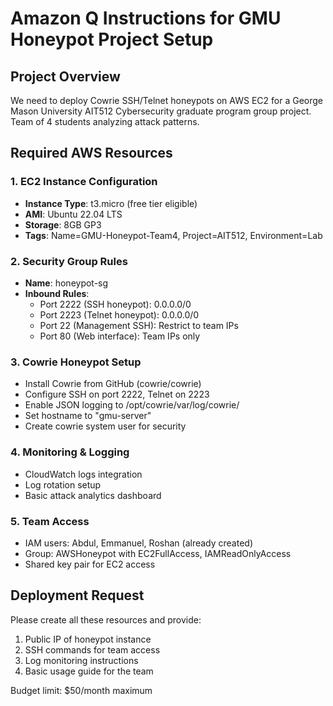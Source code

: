 # Amazon Q Instructions for GMU Honeypot Project Setup

## Project Overview
We need to deploy Cowrie SSH/Telnet honeypots on AWS EC2 for a George Mason University AIT512 Cybersecurity graduate program group project. Team of 4 students analyzing attack patterns.

## Required AWS Resources

### 1. EC2 Instance Configuration
- **Instance Type**: t3.micro (free tier eligible)
- **AMI**: Ubuntu 22.04 LTS
- **Storage**: 8GB GP3
- **Tags**: Name=GMU-Honeypot-Team4, Project=AIT512, Environment=Lab

### 2. Security Group Rules
- **Name**: honeypot-sg
- **Inbound Rules**:
  - Port 2222 (SSH honeypot): 0.0.0.0/0
  - Port 2223 (Telnet honeypot): 0.0.0.0/0  
  - Port 22 (Management SSH): Restrict to team IPs
  - Port 80 (Web interface): Team IPs only

### 3. Cowrie Honeypot Setup
- Install Cowrie from GitHub (cowrie/cowrie)
- Configure SSH on port 2222, Telnet on 2223
- Enable JSON logging to /opt/cowrie/var/log/cowrie/
- Set hostname to "gmu-server"
- Create cowrie system user for security

### 4. Monitoring & Logging
- CloudWatch logs integration
- Log rotation setup
- Basic attack analytics dashboard

### 5. Team Access
- IAM users: Abdul, Emmanuel, Roshan (already created)
- Group: AWSHoneypot with EC2FullAccess, IAMReadOnlyAccess
- Shared key pair for EC2 access

## Deployment Request
Please create all these resources and provide:
1. Public IP of honeypot instance
2. SSH commands for team access
3. Log monitoring instructions
4. Basic usage guide for the team

Budget limit: $50/month maximum